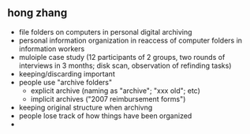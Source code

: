 hong zhang
----------

* file folders on computers in personal digital archiving
* personal information organization in reaccess of computer folders in information workers
* muloiple case study (12 participants of 2 groups, two rounds of interviews in 3 months; disk scan, observation of refinding tasks)
* keeping/discarding important
* people use "archive folders"
	* explicit archive (naming as "archive"; "xxx old"; etc)
	* implicit archives ("2007 reimbursement forms")
* keeping original structure when archivng
* people lose track of how things have been organized
* 